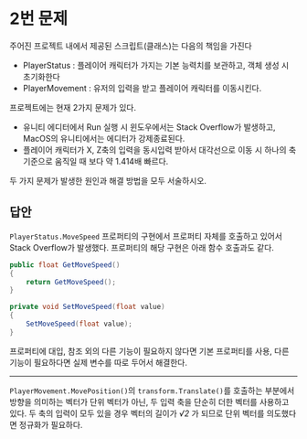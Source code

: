 # 2번 문제

주어진 프로젝트 내에서 제공된 스크립트(클래스)는 다음의 책임을 가진다

- PlayerStatus : 플레이어 캐릭터가 가지는 기본 능력치를 보관하고, 객체 생성 시 초기화한다
- PlayerMovement : 유저의 입력을 받고 플레이어 캐릭터를 이동시킨다.

프로젝트에는 현재 2가지 문제가 있다.

- 유니티 에디터에서 Run 실행 시 윈도우에서는 Stack Overflow가 발생하고, MacOS의 유니티에서는 에디터가 강제종료된다.
- 플레이어 캐릭터가 X, Z축의 입력을 동시입력 받아서 대각선으로 이동 시 하나의 축 기준으로 움직일 때 보다 약 1.414배 빠르다.

두 가지 문제가 발생한 원인과 해결 방법을 모두 서술하시오.

## 답안

`PlayerStatus.MoveSpeed` 프로퍼티의 구현에서 프로퍼티 자체를 호출하고 있어서 Stack Overflow가 발생했다. 프로퍼티의 해당 구현은 아래 함수 호출과도 같다.

```C#
public float GetMoveSpeed()
{
    return GetMoveSpeed();
}

private void SetMoveSpeed(float value)
{
    SetMoveSpeed(float value);
}
```

프로퍼티에 대입, 참조 외의 다른 기능이 필요하지 않다면 기본 프로퍼티를 사용, 다른 기능이 필요하다면 실제 변수를 따로 두어서 해결한다.

---

`PlayerMovement.MovePosition()`의 `transform.Translate()`를 호출하는 부분에서 방향을 의미하는 벡터가 단위 벡터가 아닌, 두 입력 축을 단순히 더한 벡터를 사용하고 있다. 두 축의 입력이 모두 있을 경우 벡터의 길이가 _√2_ 가 되므로 단위 벡터를 의도했다면 정규화가 필요하다.
